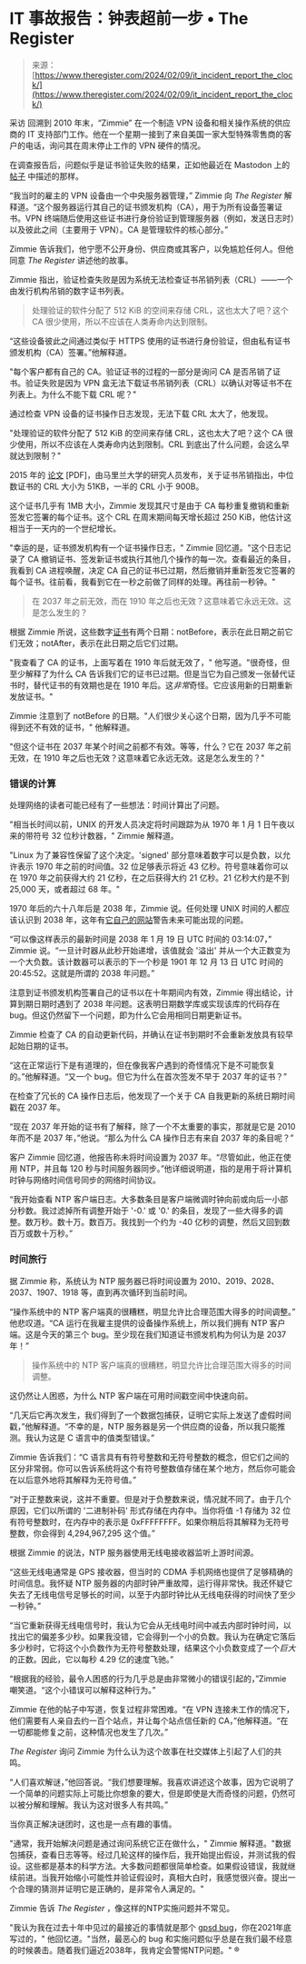 <!--yml

category: 未分类

date: 2024-05-27 14:46:33

-->

# IT 事故报告：钟表超前一步 • The Register

> 来源：[https://www.theregister.com/2024/02/09/it_incident_report_the_clock/](https://www.theregister.com/2024/02/09/it_incident_report_the_clock/)

采访 回溯到 2010 年末，“Zimmie” 在一个制造 VPN 设备和相关操作系统的供应商的 IT 支持部门工作。他在一个星期一接到了来自美国一家大型特殊零售商的客户的电话，询问其在周末停止工作的 VPN 硬件的情况。

在调查报告后，问题似乎是证书验证失败的结果，正如他最近在 Mastodon 上的 [帖子](https://infosec.exchange/@bob_zim/111862834586135218) 中描述的那样。

“我当时的雇主的 VPN 设备由一个中央服务器管理，” Zimmie 向 *The Register* 解释道。“这个服务器运行其自己的证书颁发机构（CA），用于为所有设备签署证书。VPN 终端随后使用这些证书进行身份验证到管理服务器（例如，发送日志时）以及彼此之间（主要用于 VPN）。CA 是管理软件的核心部分。”

Zimmie 告诉我们，他宁愿不公开身份、供应商或其客户，以免尴尬任何人。但他同意 *The Register* 讲述他的故事。

Zimmie 指出，验证检查失败是因为系统无法检查证书吊销列表（CRL）——一个由发行机构吊销的数字证书列表。

> 处理验证的软件分配了 512 KiB 的空间来存储 CRL，这也太大了吧？这个 CA 很少使用，所以不应该在人类寿命内达到限制。

“这些设备彼此之间通过类似于 HTTPS 使用的证书进行身份验证，但由私有证书颁发机构（CA）签署。”他解释道。

"每个客户都有自己的 CA。验证证书的过程的一部分是询问 CA 是否吊销了证书。验证失败是因为 VPN 盒无法下载证书吊销列表（CRL）以确认对等证书不在列表上。为什么不能下载 CRL 呢？"

通过检查 VPN 设备的证书操作日志发现，无法下载 CRL 太大了，他发现。

"处理验证的软件分配了 512 KiB 的空间来存储 CRL，这也太大了吧？这个 CA 很少使用，所以不应该在人类寿命内达到限制。CRL 到底出了什么问题，会这么早就达到限制？"

2015 年的 [论文](https://www.cs.umd.edu/~dml/papers/revocations_imc15.pdf) [PDF]，由马里兰大学的研究人员发布，关于证书吊销指出，中位数证书的 CRL 大小为 51KB，一半的 CRL 小于 900B。

这个证书几乎有 1MB 大小，Zimmie 发现其尺寸是由于 CA 每秒重复撤销和重新签发它签署的每个证书。这个 CRL 在周末期间每天增长超过 250 KiB，他估计这相当于一天内的一个世纪增长。

"幸运的是，证书颁发机构有一个证书操作日志，" Zimmie 回忆道。"这个日志记录了 CA 撤销证书、签发新证书或执行其他几个操作的每一次。查看最近的条目，我看到 CA 进程唤醒，决定 CA 自己的证书已过期，然后撤销并重新签发它签署的每个证书。往前看，我看到它在一秒之前做了同样的处理。再往前一秒钟。"

> 在 2037 年之前无效，而在 1910 年之后也无效？这意味着它永远无效。这是怎么发生的？

根据 Zimmie 所说，这些数字[证书](https://datatracker.ietf.org/doc/html/rfc5280)有两个日期：notBefore，表示在此日期之前它们无效；notAfter，表示在此日期之后它们过期。

"我查看了 CA 的证书，上面写着在 1910 年后就无效了，" 他写道。"很奇怪，但至少解释了为什么 CA 告诉我们它的证书已过期。但是当它为自己颁发一张替代证书时，替代证书的有效期也是在 1910 年后。这*非常*奇怪。它应该用新的日期重新发放证书。"

Zimmie 注意到了 notBefore 的日期。"人们很少关心这个日期，因为几乎不可能得到还不有效的证书，" 他解释道。

"但这个证书在 2037 年某个时间之前都不有效。等等，什么？它在 2037 年之前无效，在 1910 年之后也无效？这意味着它永远无效。这是怎么发生的？"

### 错误的计算

处理网络的读者可能已经有了一些想法：时间计算出了问题。

"相当长时间以前，UNIX 的开发人员决定将时间跟踪为从 1970 年 1 月 1 日午夜以来的带符号 32 位秒计数器，" Zimmie 解释道。

"Linux 为了兼容性保留了这个决定。'signed' 部分意味着数字可以是负数，以允许表示 1970 年之前的时间值。32 位足够表示将近 43 亿秒。符号意味着你可以在 1970 年之前获得大约 21 亿秒，在之后获得大约 21 亿秒。21 亿秒大约是不到 25,000 天，或者超过 68 年。"

1970 年后的六十八年后是 2038 年，Zimmie 说。任何处理 UNIX 时间的人都应该认识到 2038 年，这年有[它自己的网站](https://theyear2038problem.com/)警告未来可能出现的问题。

“可以像这样表示的最新时间是 2038 年 1 月 19 日 UTC 时间的 03:14:07，” Zimmie 说。“一旦计时器从此秒开始递增，该值就会 '溢出' 并从一个大正数变为一个大负数。该计数器可以表示的下一个秒是 1901 年 12 月 13 日 UTC 时间的 20:45:52。这就是所谓的 2038 年问题。”

注意到证书颁发机构签署自己的证书以在十年期间内有效，Zimmie 得出结论，计算到期日期时遇到了 2038 年问题。这表明日期数学库或实现该库的代码存在 bug。但这仍然留下一个问题，即为什么它会用相同日期更新证书。

Zimmie 检查了 CA 的自动更新代码，并确认在证书到期时不会重新发放具有较早起始日期的证书。

“这在正常运行下是有道理的，但在像我客户遇到的奇怪情况下是不可能恢复的。”他解释道。“又一个 bug。但它为什么在首次签发不早于 2037 年的证书？”

在检查了冗长的 CA 操作日志后，他发现了一个关于 CA 自我更新的系统日期时间戳在 2037 年。

“现在 2037 年开始的证书有了解释，除了一个不太重要的事实，那就是它是 2010 年而不是 2037 年，”他说。“那么为什么 CA 操作日志有来自 2037 年的条目呢？”

客户 Zimmie 回忆道，他报告称未将时间设置为 2037 年。“尽管如此，他正在使用 NTP，并且每 120 秒与时间服务器同步。”他详细说明道，指的是用于将计算机时钟与网络时间信号同步的网络时间协议。

“我开始查看 NTP 客户端日志。大多数条目是客户端微调时钟向前或向后一小部分秒数。我过滤掉所有调整开始于 '-0.' 或 '0.' 的条目，发现了一些大得多的调整。数万秒。数十万。数百万。我找到一个约为 -40 亿秒的调整，然后又回到数百万或数十万秒。”

### 时间旅行

据 Zimmie 称，系统认为 NTP 服务器已将时间设置为 2010、2019、2028、2037、1907、1918 等，直到再次循环到当前时间。

“操作系统中的 NTP 客户端真的很糟糕，明显允许比合理范围大得多的时间调整。” 他悲叹道。“CA 运行在我雇主提供的设备操作系统上，所以我们拥有 NTP 客户端。这是今天的第三个 bug。至少现在我们知道证书颁发机构为何认为是 2037 年！”

> 操作系统中的 NTP 客户端真的很糟糕，明显允许比合理范围大得多的时间调整。

这仍然让人困惑，为什么 NTP 客户端在可用时间戳空间中快速向前。

“几天后它再次发生，我们得到了一个数据包捕获，证明它实际上发送了虚假时间戳，”他解释道。“不幸的是，NTP 服务器是另一个供应商的设备，所以我只能推测。我认为这是 C 语言中的值类型错误。”

Zimmie 告诉我们：“C 语言具有有符号整数和无符号整数的概念，但它们之间的区分非常弱。你可以告诉系统将这个有符号整数值存储在某个地方，然后你可能会在以后意外地将其解释为无符号值。”

“对于正整数来说，这并不重要。但是对于负整数来说，情况就不同了。由于几个原因，它们以所谓的 '二进制补码' 形式存储在内存中。当你将值 -1 存储为 32 位有符号整数时，在内存中的表示是 0xFFFFFFFF。如果你稍后将其解释为无符号整数，你会得到 4,294,967,295 这个值。”

根据 Zimmie 的说法，NTP 服务器使用无线电接收器监听上游时间源。

“这些无线电通常是 GPS 接收器，但当时的 CDMA 手机网络也提供了足够精确的时间信息。我怀疑 NTP 服务器的内部时钟严重故障，运行得非常快。我还怀疑它失去了无线电信号足够长的时间，以至于内部时钟比从无线电获得的时间快了至少一秒钟。”

“当它重新获得无线电信号时，我认为它会从无线电时间中减去内部时钟时间，以找出它的偏差多少秒。如果我没错，它会得到一个小的负数。我认为在确定它落后多少秒时，它将这个小负数作为无符号整数处理，结果这个小负数变成了一个*巨大*的正数。因此，它以每秒 4.29 亿的速度飞驰。”

“根据我的经验，最令人困惑的行为几乎总是由非常微小的错误引起的，”Zimmie 嘲笑道。“这个小错误可以解释这种行为。”

Zimmie 在他的帖子中写道，恢复过程非常困难。“在 VPN 连接未工作的情况下，他们需要有人亲自去约一百个站点，并让每个站点信任新的 CA，”他解释道。“在一切都能修复之前，这种情况也发生了几次。”

*The Register* 询问 Zimmie 为什么认为这个故事在社交媒体上引起了人们的共鸣。

“人们喜欢解谜，”他回答说。“我们想要理解。我喜欢讲述这个故事，因为它说明了一个简单的问题实际上可能比你想象的要大，但是即使是大而奇怪的问题，仍然可以被分解和理解。我认为这对很多人有共鸣。”

当你真正解决谜团时，这也是一点有趣的事情。

"通常，我开始解决问题是通过询问系统它正在做什么，" Zimmie 解释道。"数据包捕获，查看日志等等。经过几轮这样的操作后，我开始提出假设，并测试我的假设。这些都是基本的科学方法。大多数问题都很简单检查。如果假设错误，我就继续前进。当我开始缩小可能性并验证假设时，真相大白时，我感觉很兴奋。提出一个合理的猜测并证明它是正确的，是非常令人满足的。"

Zimmie 告诉 *The Register* ，像这样的NTP实施问题并不常见。

"我认为我在过去十年中见过的最接近的事情就是那个 [gpsd bug](https://www.theregister.com/2021/10/19/gpsd_bug_reset/)，你在2021年底写过的，" 他回忆道。"当然，最恶心的 bug 和实施问题似乎总是在我们最不经意的时候袭击。随着我们逼近2038年，我肯定会警惕NTP问题。" ®
